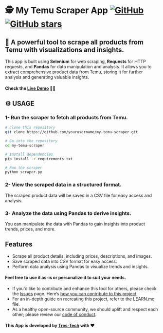 # 🕵️ My Temu Scraper App [![GitHub](https://img.shields.io/github/license/eofferupp/my-temu-scraper?color=blue)](https://img.shields.io/github/license/eofferupp/my-temu-scraper) [![GitHub stars](https://img.shields.io/github/stars/eofferupp/my-temu-scraper)](https://github.com/eofferupp/my-temu-scraper/stargazers)

## 🚀 A powerful tool to scrape all products from Temu with visualizations and insights.
This app is built using **Selenium** for web scraping, **Requests** for HTTP requests, and **Pandas** for data manipulation and analysis. It allows you to extract comprehensive product data from Temu, storing it for further analysis and generating valuable insights.

#### Check the [Live Demo](https://mytemuscraper.herokuapp.com/) 👨‍💻

## ⚙️ USAGE
### 1- Run the scraper to fetch all products from Temu.
```bash
# Clone this repository
git clone https://github.com/yourusername/my-temu-scraper.git

# Go into the repository
cd my-temu-scraper

# Install dependencies
pip install -r requirements.txt

# Run the scraper
python scraper.py
```

### 2- View the scraped data in a structured format.
The scraped product data will be saved in a CSV file for easy access and analysis.

### 3- Analyze the data using Pandas to derive insights.
You can manipulate the data with Pandas to gain insights into product trends, prices, and more.

## Features
- Scrape all product details, including prices, descriptions, and images.
- Save scraped data into CSV format for easy access.
- Perform data analysis using Pandas to visualize trends and insights.

#### Feel free to use it as-is or personalize it to suit your needs.
- If you'd like to contribute and enhance this tool for others, please check the [Issues](https://github.com/yourusername/my-temu-scraper/issues) page. Here’s [how you can contribute to this project](https://docs.github.com/en/get-started/quickstart/contributing-to-projects).
- For an in-depth guide on recreating this project, refer to the [LEARN.md](https://github.com/yourusername/my-temu-scraper/LEARN.md) file.
- As a healthy open-source community, we should uplift and respect each other; please review our [code of conduct](https://github.com/yourusername/my-temu-scraper/blob/main/CODE_OF_CONDUCT.md).

#### This App is developed by [Tres-Tech](https://github.com/eofferupp) with ❤️
